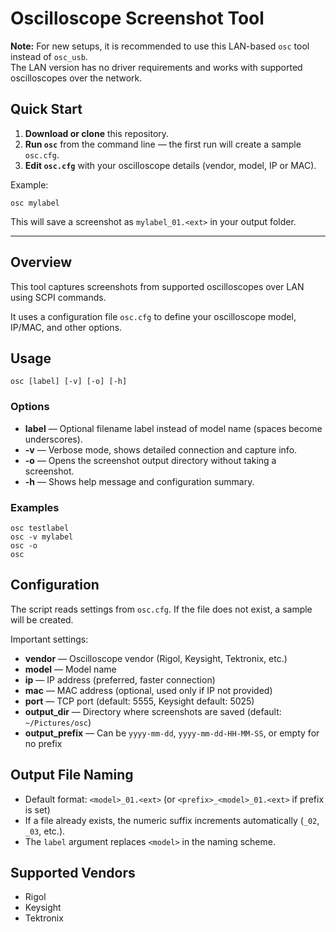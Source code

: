 # Oscilloscope Screenshot Tool

**Note:** For new setups, it is recommended to use this LAN-based `osc` tool instead of `osc_usb`.  
The LAN version has no driver requirements and works with supported oscilloscopes over the network.

## Quick Start
1. **Download or clone** this repository.  
2. **Run `osc`** from the command line — the first run will create a sample `osc.cfg`.  
3. **Edit `osc.cfg`** with your oscilloscope details (vendor, model, IP or MAC).  

Example:
```
osc mylabel
```
This will save a screenshot as `mylabel_01.<ext>` in your output folder.

---

## Overview
This tool captures screenshots from supported oscilloscopes over LAN using SCPI commands.

It uses a configuration file `osc.cfg` to define your oscilloscope model, IP/MAC, and other options.

## Usage
```
osc [label] [-v] [-o] [-h]
```

### Options
- **label** — Optional filename label instead of model name (spaces become underscores).  
- **-v** — Verbose mode, shows detailed connection and capture info.  
- **-o** — Opens the screenshot output directory without taking a screenshot.  
- **-h** — Shows help message and configuration summary.

### Examples
```
osc testlabel
osc -v mylabel
osc -o
osc
```

## Configuration
The script reads settings from `osc.cfg`. If the file does not exist, a sample will be created.  

Important settings:
- **vendor** — Oscilloscope vendor (Rigol, Keysight, Tektronix, etc.)
- **model** — Model name
- **ip** — IP address (preferred, faster connection)
- **mac** — MAC address (optional, used only if IP not provided)
- **port** — TCP port (default: 5555, Keysight default: 5025)
- **output_dir** — Directory where screenshots are saved (default: `~/Pictures/osc`)
- **output_prefix** — Can be `yyyy-mm-dd`, `yyyy-mm-dd-HH-MM-SS`, or empty for no prefix

## Output File Naming
- Default format: `<model>_01.<ext>` (or `<prefix>_<model>_01.<ext>` if prefix is set)
- If a file already exists, the numeric suffix increments automatically (`_02`, `_03`, etc.).
- The `label` argument replaces `<model>` in the naming scheme.

## Supported Vendors
- Rigol
- Keysight
- Tektronix
